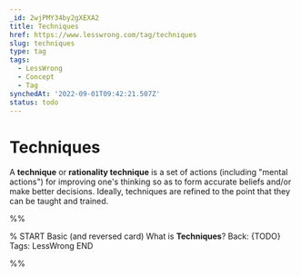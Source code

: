 ```yaml
---
_id: 2wjPMY34by2gXEXA2
title: Techniques
href: https://www.lesswrong.com/tag/techniques
slug: techniques
type: tag
tags:
  - LessWrong
  - Concept
  - Tag
synchedAt: '2022-09-01T09:42:21.507Z'
status: todo
---
```


# Techniques

A **technique** or **rationality technique** is a set of actions (including "mental actions") for improving one's thinking so as to form accurate beliefs and/or make better decisions. Ideally, techniques are refined to the point that they can be taught and trained.


%%

% START
Basic (and reversed card)
What is **Techniques**?
Back: {TODO}
Tags: LessWrong
END

%%
	

